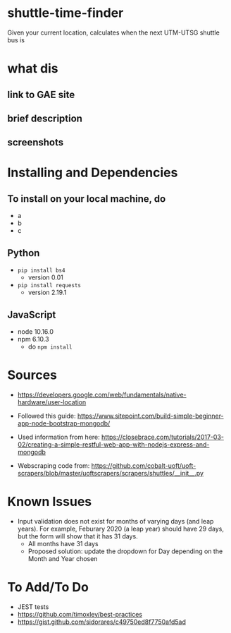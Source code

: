 # shuttle-time-finder
Given your current location, calculates when the next UTM-UTSG shuttle bus is

# what dis
## link to GAE site
## brief description
## screenshots

# Installing and Dependencies
## To install on your local machine, do
- a
- b
- c

## Python
- `pip install bs4`
    - version 0.01
- `pip install requests`
    - version 2.19.1

## JavaScript
- node 10.16.0
- npm 6.10.3
    - do `npm install`

# Sources
- https://developers.google.com/web/fundamentals/native-hardware/user-location

- Followed this guide: https://www.sitepoint.com/build-simple-beginner-app-node-bootstrap-mongodb/
- Used information from here: https://closebrace.com/tutorials/2017-03-02/creating-a-simple-restful-web-app-with-nodejs-express-and-mongodb
- Webscraping code from: https://github.com/cobalt-uoft/uoft-scrapers/blob/master/uoftscrapers/scrapers/shuttles/__init__.py




# Known Issues
- Input validation does not exist for months of varying days (and leap years). For example, Feburary 2020 (a leap year) should have 29 days, but the form will show that it has 31 days.
    - All months have 31 days
    - Proposed solution: update the dropdown for Day depending on the Month and Year chosen

# To Add/To Do
- JEST tests
- https://github.com/timoxley/best-practices
- https://gist.github.com/sidorares/c49750ed8f7750afd5ad